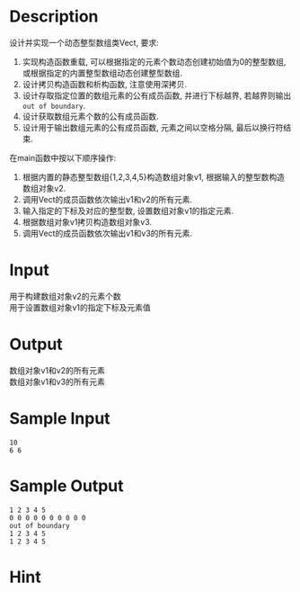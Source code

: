 # Description

设计并实现一个动态整型数组类Vect, 要求: </br>

1. 实现构造函数重载, 可以根据指定的元素个数动态创建初始值为0的整型数组, 或根据指定的内置整型数组动态创建整型数组.</br>
2. 设计拷贝构造函数和析构函数, 注意使用深拷贝.</br>
3. 设计存取指定位置的数组元素的公有成员函数, 并进行下标越界, 若越界则输出`out of boundary`.</br>
4. 设计获取数组元素个数的公有成员函数.</br>
5. 设计用于输出数组元素的公有成员函数, 元素之间以空格分隔, 最后以换行符结束.</br>

在main函数中按以下顺序操作: </br>

1. 根据内置的静态整型数组{1,2,3,4,5}构造数组对象v1, 根据输入的整型数构造数组对象v2.</br>
2. 调用Vect的成员函数依次输出v1和v2的所有元素.</br>
3. 输入指定的下标及对应的整型数, 设置数组对象v1的指定元素.</br>
4. 根据数组对象v1拷贝构造数组对象v3.</br>
5. 调用Vect的成员函数依次输出v1和v3的所有元素.</br>

# Input

用于构建数组对象v2的元素个数</br>
用于设置数组对象v1的指定下标及元素值

# Output

数组对象v1和v2的所有元素</br>
数组对象v1和v3的所有元素

# Sample Input

    10
    6 6

# Sample Output

    1 2 3 4 5
    0 0 0 0 0 0 0 0 0 0
    out of boundary
    1 2 3 4 5
    1 2 3 4 5

# Hint